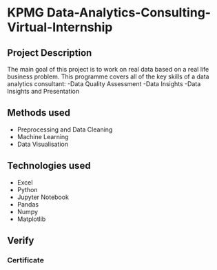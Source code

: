 # KPMG Data-Analytics-Consulting-Virtual-Internship

## Project Description
The main goal of this project is to work on real data based on a real life business problem. This programme covers all of the key skills of a data analytics consultant: -Data Quality Assessment -Data Insights -Data Insights and Presentation


## Methods used
* Preprocessing and Data Cleaning
* Machine Learning
* Data Visualisation

## Technologies used
* Excel
* Python
* Jupyter Notebook
* Pandas
* Numpy
* Matplotlib

## Verify
<h3>Certificate<a href = "https://insidesherpa.s3.amazonaws.com/completion-certificates/KPMG/m7W4GMqeT3bh9Nb2c_KPMG_5mSZnjc5dt3EZmt3L_1630655909908_completion_certificate.pdf"></h3>

 
